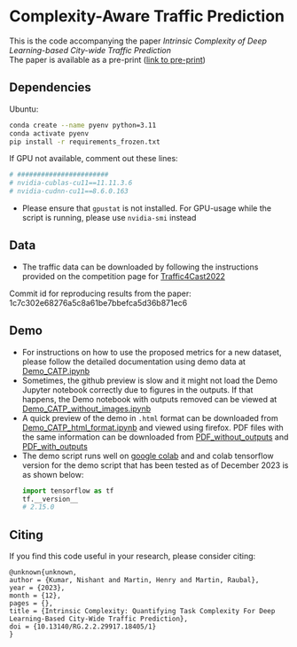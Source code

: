 
# Complexity-Aware Traffic Prediction 


This is the code accompanying the paper _Intrinsic Complexity of Deep Learning-based City-wide Traffic Prediction_  
The paper is available as a pre-print ([link to pre-print](http://dx.doi.org/10.13140/RG.2.2.29917.18405/1))
## Dependencies

Ubuntu: 
```bash
conda create --name pyenv python=3.11
conda activate pyenv
pip install -r requirements_frozen.txt
```
If GPU not available, comment out these lines:
```bash
# #######################
# nvidia-cublas-cu11==11.11.3.6
# nvidia-cudnn-cu11==8.6.0.163
```
- Please ensure that `gpustat` is not installed. For GPU-usage while the script is running, please use `nvidia-smi` instead


## Data
- The traffic data can be downloaded by following the instructions provided on the competition page for [Traffic4Cast2022](https://github.com/iarai/NeurIPS2022-traffic4cast)


Commit id for reproducing results from the paper: 
1c7c302e68276a5c8a61be7bbefca5d36b871ec6


## Demo 
- For instructions on how to use the proposed metrics for a new dataset, please follow the detailed documentation using demo data at [Demo_CATP.ipynb](https://github.com/mie-lab/Complexity-Aware-Traffic-Prediction/blob/main/CATP/Demo_CATP.ipynb)
- Sometimes, the github preview is slow and it might not load the Demo Jupyter notebook correctly due to figures in the outputs. If that happens, the Demo notebook with outputs removed can be viewed at [Demo_CATP_without_images.ipynb](https://github.com/mie-lab/Complexity-Aware-Traffic-Prediction/blob/main/CATP/Demo_CATP_outputs_deleted.ipynb)
- A quick preview of the demo in `.html` format can be downloaded from [Demo_CATP_html_format.ipynb](https://github.com/mie-lab/Complexity-Aware-Traffic-Prediction/blob/main/CATP/Demo_CATP_html_format.html) and viewed using firefox. PDF files with the same information can be downloaded from [PDF_without_outputs](https://github.com/mie-lab/Complexity-Aware-Traffic-Prediction/blob/main/CATP/Demo_CATP.pdf) and [PDF_with_outputs](https://github.com/mie-lab/Complexity-Aware-Traffic-Prediction/blob/main/CATP/Demo_CATP_outputs_deleted.pdf)
- The demo script runs well on [google colab](https://colab.research.google.com) and and colab tensorflow version for the demo script that has been tested as of December 2023 is as shown below:
  ```python
  import tensorflow as tf
  tf.__version__
  # 2.15.0
  ```


## Citing
If you find this code useful in your research, please consider citing:
```
@unknown{unknown,
author = {Kumar, Nishant and Martin, Henry and Martin, Raubal},
year = {2023},
month = {12},
pages = {},
title = {Intrinsic Complexity: Quantifying Task Complexity For Deep Learning-Based City-Wide Traffic Prediction},
doi = {10.13140/RG.2.2.29917.18405/1}
}
```
